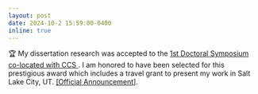 ```yaml
---
layout: post
date: 2024-10-2 15:59:00-0400
inline: true
---
```


:trophy: My dissertation research was accepted to the <a href="https://www.sigsac.org/ccs/CCS2024/call-for/call-for-doctoral-symposium.html" target="blank">1st Doctoral Symposium co-located with CCS </a>. I am honored to have been selected for this prestigious award which includes a travel grant to present my work in Salt Lake City, UT. <a target="_blank" href="https://www.sigsac.org/ccs/CCS2024/program/doctoral-symposium.html">&#91;Official Announcement&#93;</a>.